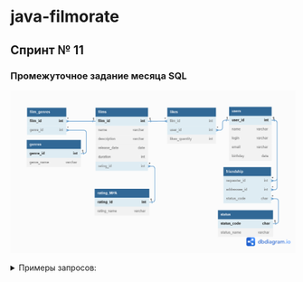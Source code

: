 # java-filmorate

## Спринт № 11

### Промежуточное задание месяца SQL

![Схема базы данных приложения filmorate](src/main/assets/images/filmorate_db.png)

<details><summary>Примеры запросов:</summary>

1. _Получение списка всех пользователей:_
SELECT * "/n"
FROM users /n
2. _Получение пользователя по id = 1:_
SELECT *
FROM users
WHERE user_id=1;
3. _Получение списка всех фильмов:_
SELECT *
FROM films;
4. _Получение фильма по id =1:_
SELECT *
FROM films
WHERE film_id=1;
  </details>
